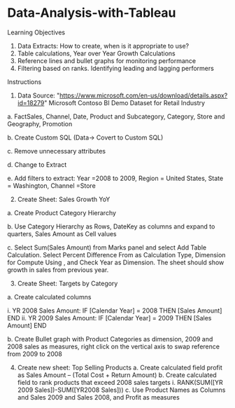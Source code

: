 # Data-Analysis-with-Tableau
Learning Objectives

1.	Data Extracts: How to create, when is it appropriate to use?
2.	Table calculations, Year over Year Growth Calculations
3.	Reference lines and bullet graphs for monitoring performance
4.	Filtering based on ranks. Identifying leading and lagging performers

Instructions

1.	Data Source: "https://www.microsoft.com/en-us/download/details.aspx?id=18279" Microsoft Contoso BI Demo Dataset for Retail Industry

a.	FactSales, Channel, Date, Product and Subcategory, Category, Store and Geography, Promotion

b.	Create Custom SQL (Data-> Covert to Custom SQL)

c.	Remove unnecessary attributes

d.	Change to Extract

e.	Add filters to extract: Year =2008 to 2009, Region = United States, State = Washington, Channel =Store

2.	Create Sheet: Sales Growth YoY

a.	Create Product Category Hierarchy

b.	Use Category Hierarchy as Rows, DateKey as columns and expand to quarters, Sales Amount as Cell values

c.	Select Sum(Sales Amount) from Marks panel and select Add Table Calculation. Select Percent Difference From as Calculation Type, Dimension for Compute Using , and Check Year as Dimension.  The sheet should show growth in sales from previous year.

3.	Create Sheet: Targets by Category

a.	Create calculated columns 

i.	YR 2008 Sales Amount: IF [Calendar Year] = 2008 THEN [Sales Amount] END
ii.	YR 2009 Sales Amount: IF [Calendar Year] = 2009 THEN [Sales Amount] END

b.	Create Bullet graph with Product Categories as dimension, 2009 and 2008 sales as measures, right click on the vertical axis to swap reference from 2009 to 2008

4.	Create new sheet: Top Selling Products
a.	Create calculated field profit as Sales Amount – (Total Cost + Return Amount)
b.	Create calculated field to rank products that exceed 2008 sales targets
i.	RANK(SUM([YR 2009 Sales])-SUM([YR2008 Sales]))
c.	Use Product Names as Columns and Sales 2009 and Sales 2008, and Profit as measures 

